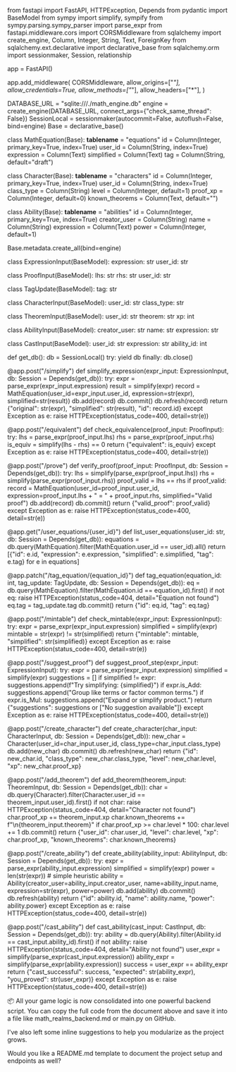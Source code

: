 from fastapi import FastAPI, HTTPException, Depends
from pydantic import BaseModel
from sympy import simplify, sympify
from sympy.parsing.sympy_parser import parse_expr
from fastapi.middleware.cors import CORSMiddleware
from sqlalchemy import create_engine, Column, Integer, String, Text, ForeignKey
from sqlalchemy.ext.declarative import declarative_base
from sqlalchemy.orm import sessionmaker, Session, relationship

app = FastAPI()

app.add_middleware(
    CORSMiddleware,
    allow_origins=["*"],
    allow_credentials=True,
    allow_methods=["*"],
    allow_headers=["*"],
)

DATABASE_URL = "sqlite:///./math_engine.db"
engine = create_engine(DATABASE_URL, connect_args={"check_same_thread": False})
SessionLocal = sessionmaker(autocommit=False, autoflush=False, bind=engine)
Base = declarative_base()

class MathEquation(Base):
    __tablename__ = "equations"
    id = Column(Integer, primary_key=True, index=True)
    user_id = Column(String, index=True)
    expression = Column(Text)
    simplified = Column(Text)
    tag = Column(String, default="draft")

class Character(Base):
    __tablename__ = "characters"
    id = Column(Integer, primary_key=True, index=True)
    user_id = Column(String, index=True)
    class_type = Column(String)
    level = Column(Integer, default=1)
    proof_xp = Column(Integer, default=0)
    known_theorems = Column(Text, default="")

class Ability(Base):
    __tablename__ = "abilities"
    id = Column(Integer, primary_key=True, index=True)
    creator_user = Column(String)
    name = Column(String)
    expression = Column(Text)
    power = Column(Integer, default=1)

Base.metadata.create_all(bind=engine)

class ExpressionInput(BaseModel):
    expression: str
    user_id: str

class ProofInput(BaseModel):
    lhs: str
    rhs: str
    user_id: str

class TagUpdate(BaseModel):
    tag: str

class CharacterInput(BaseModel):
    user_id: str
    class_type: str

class TheoremInput(BaseModel):
    user_id: str
    theorem: str
    xp: int

class AbilityInput(BaseModel):
    creator_user: str
    name: str
    expression: str

class CastInput(BaseModel):
    user_id: str
    expression: str
    ability_id: int


def get_db():
    db = SessionLocal()
    try:
        yield db
    finally:
        db.close()

@app.post("/simplify")
def simplify_expression(expr_input: ExpressionInput, db: Session = Depends(get_db)):
    try:
        expr = parse_expr(expr_input.expression)
        result = simplify(expr)
        record = MathEquation(user_id=expr_input.user_id, expression=str(expr), simplified=str(result))
        db.add(record)
        db.commit()
        db.refresh(record)
        return {"original": str(expr), "simplified": str(result), "id": record.id}
    except Exception as e:
        raise HTTPException(status_code=400, detail=str(e))

@app.post("/equivalent")
def check_equivalence(proof_input: ProofInput):
    try:
        lhs = parse_expr(proof_input.lhs)
        rhs = parse_expr(proof_input.rhs)
        is_equiv = simplify(lhs - rhs) == 0
        return {"equivalent": is_equiv}
    except Exception as e:
        raise HTTPException(status_code=400, detail=str(e))

@app.post("/prove")
def verify_proof(proof_input: ProofInput, db: Session = Depends(get_db)):
    try:
        lhs = simplify(parse_expr(proof_input.lhs))
        rhs = simplify(parse_expr(proof_input.rhs))
        proof_valid = lhs == rhs
        if proof_valid:
            record = MathEquation(user_id=proof_input.user_id, expression=proof_input.lhs + " = " + proof_input.rhs, simplified="Valid proof")
            db.add(record)
            db.commit()
        return {"valid_proof": proof_valid}
    except Exception as e:
        raise HTTPException(status_code=400, detail=str(e))

@app.get("/user_equations/{user_id}")
def list_user_equations(user_id: str, db: Session = Depends(get_db)):
    equations = db.query(MathEquation).filter(MathEquation.user_id == user_id).all()
    return [{"id": e.id, "expression": e.expression, "simplified": e.simplified, "tag": e.tag} for e in equations]

@app.patch("/tag_equation/{equation_id}")
def tag_equation(equation_id: int, tag_update: TagUpdate, db: Session = Depends(get_db)):
    eq = db.query(MathEquation).filter(MathEquation.id == equation_id).first()
    if not eq:
        raise HTTPException(status_code=404, detail="Equation not found")
    eq.tag = tag_update.tag
    db.commit()
    return {"id": eq.id, "tag": eq.tag}

@app.post("/mintable")
def check_mintable(expr_input: ExpressionInput):
    try:
        expr = parse_expr(expr_input.expression)
        simplified = simplify(expr)
        mintable = str(expr) != str(simplified)
        return {"mintable": mintable, "simplified": str(simplified)}
    except Exception as e:
        raise HTTPException(status_code=400, detail=str(e))

@app.post("/suggest_proof")
def suggest_proof_step(expr_input: ExpressionInput):
    try:
        expr = parse_expr(expr_input.expression)
        simplified = simplify(expr)
        suggestions = []
        if simplified != expr:
            suggestions.append(f"Try simplifying: {simplified}")
        if expr.is_Add:
            suggestions.append("Group like terms or factor common terms.")
        if expr.is_Mul:
            suggestions.append("Expand or simplify product.")
        return {"suggestions": suggestions or ["No suggestion available"]}
    except Exception as e:
        raise HTTPException(status_code=400, detail=str(e))

@app.post("/create_character")
def create_character(char_input: CharacterInput, db: Session = Depends(get_db)):
    new_char = Character(user_id=char_input.user_id, class_type=char_input.class_type)
    db.add(new_char)
    db.commit()
    db.refresh(new_char)
    return {"id": new_char.id, "class_type": new_char.class_type, "level": new_char.level, "xp": new_char.proof_xp}

@app.post("/add_theorem")
def add_theorem(theorem_input: TheoremInput, db: Session = Depends(get_db)):
    char = db.query(Character).filter(Character.user_id == theorem_input.user_id).first()
    if not char:
        raise HTTPException(status_code=404, detail="Character not found")
    char.proof_xp += theorem_input.xp
    char.known_theorems += f"\n{theorem_input.theorem}"
    if char.proof_xp >= char.level * 100:
        char.level += 1
    db.commit()
    return {"user_id": char.user_id, "level": char.level, "xp": char.proof_xp, "known_theorems": char.known_theorems}

@app.post("/create_ability")
def create_ability(ability_input: AbilityInput, db: Session = Depends(get_db)):
    try:
        expr = parse_expr(ability_input.expression)
        simplified = simplify(expr)
        power = len(str(expr))  # simple heuristic
        ability = Ability(creator_user=ability_input.creator_user, name=ability_input.name, expression=str(expr), power=power)
        db.add(ability)
        db.commit()
        db.refresh(ability)
        return {"id": ability.id, "name": ability.name, "power": ability.power}
    except Exception as e:
        raise HTTPException(status_code=400, detail=str(e))

@app.post("/cast_ability")
def cast_ability(cast_input: CastInput, db: Session = Depends(get_db)):
    try:
        ability = db.query(Ability).filter(Ability.id == cast_input.ability_id).first()
        if not ability:
            raise HTTPException(status_code=404, detail="Ability not found")
        user_expr = simplify(parse_expr(cast_input.expression))
        ability_expr = simplify(parse_expr(ability.expression))
        success = user_expr == ability_expr
        return {"cast_successful": success, "expected": str(ability_expr), "you_proved": str(user_expr)}
    except Exception as e:
        raise HTTPException(status_code=400, detail=str(e))


📦 All your game logic is now consolidated into one powerful backend script. You can copy the full code from the document above and save it into a file like math_realms_backend.md or main.py on GitHub.

I've also left some inline suggestions to help you modularize as the project grows.

Would you like a README.md template to document the project setup and endpoints as well?

